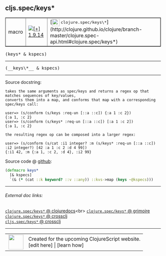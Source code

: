 ## cljs.spec/keys\*



 <table border="1">
<tr>
<td>macro</td>
<td><a href="https://github.com/cljsinfo/cljs-api-docs/tree/1.9.14"><img valign="middle" alt="[+] 1.9.14" title="Added in 1.9.14" src="https://img.shields.io/badge/+-1.9.14-lightgrey.svg"></a> </td>
<td>
[<img height="24px" valign="middle" src="http://i.imgur.com/1GjPKvB.png"> <samp>clojure.spec/keys\*</samp>](http://clojure.github.io/clojure/branch-master/clojure.spec-api.html#clojure.spec/keys*)
</td>
</tr>
</table>

<samp>(keys\* & kspecs)</samp><br>

---

 <samp>
(__keys\*__ & kspecs)<br>
</samp>

---





Source docstring:

```
takes the same arguments as spec/keys and returns a regex op that matches sequences of key/values,
converts them into a map, and conforms that map with a corresponding
spec/keys call:

user=> (s/conform (s/keys :req-un [::a ::c]) {:a 1 :c 2})
{:a 1, :c 2}
user=> (s/conform (s/keys* :req-un [::a ::c]) [:a 1 :c 2])
{:a 1, :c 2}

the resulting regex op can be composed into a larger regex:

user=> (s/conform (s/cat :i1 integer? :m (s/keys* :req-un [::a ::c]) :i2 integer?) [42 :a 1 :c 2 :d 4 99])
{:i1 42, :m {:a 1, :c 2, :d 4}, :i2 99}
```


Source code @ [github]():

```clj
(defmacro keys*
  [& kspecs]
  `(& (* (cat ::k keyword? ::v ::any)) ::kvs->map (keys ~@kspecs)))
```

<!--
Repo - tag - source tree - lines:

 <pre>

</pre>

-->

---



###### External doc links:

[`clojure.spec/keys*` @ clojuredocs](http://clojuredocs.org/clojure.spec/keys*)<br>
[`clojure.spec/keys*` @ grimoire](http://conj.io/store/v1/org.clojure/clojure/1.7.0-beta3/clj/clojure.spec/keys*/)<br>
[`clojure.spec/keys*` @ crossclj](http://crossclj.info/fun/clojure.spec/keys*.html)<br>
[`cljs.spec/keys*` @ crossclj](http://crossclj.info/fun/cljs.spec/keys*.html)<br>

---

 <table>
<tr><td>
<img valign="middle" align="right" width="48px" src="http://i.imgur.com/Hi20huC.png">
</td><td>
Created for the upcoming ClojureScript website.<br>
[edit here] | [learn how]
</td></tr></table>

[edit here]:https://github.com/cljsinfo/cljs-api-docs/blob/master/cljsdoc/cljs.spec/keysSTAR.cljsdoc
[learn how]:https://github.com/cljsinfo/cljs-api-docs/wiki/cljsdoc-files

<!--

This information was too distracting to show to readers, but I'll leave it
commented here since it is helpful to:

- pretty-print the data used to generate this document
- and show how to retrieve that data



The API data for this symbol:

```clj
{:ns "cljs.spec",
 :name "keys*",
 :signature ["[& kspecs]"],
 :name-encode "keysSTAR",
 :history [["+" "1.9.14"]],
 :type "macro",
 :clj-equiv {:full-name "clojure.spec/keys*",
             :url "http://clojure.github.io/clojure/branch-master/clojure.spec-api.html#clojure.spec/keys*"},
 :full-name-encode "cljs.spec/keysSTAR",
 :source {:code "(defmacro keys*\n  [& kspecs]\n  `(& (* (cat ::k keyword? ::v ::any)) ::kvs->map (keys ~@kspecs)))",
          :title "Source code",
          :repo "clojurescript",
          :tag "r1.9.36",
          :filename "src/main/cljs/cljs/spec.cljc",
          :lines [347 362],
          :url "https://github.com/clojure/clojurescript/blob/r1.9.36/src/main/cljs/cljs/spec.cljc#L347-L362"},
 :usage ["(keys* & kspecs)"],
 :full-name "cljs.spec/keys*",
 :docstring "takes the same arguments as spec/keys and returns a regex op that matches sequences of key/values,\nconverts them into a map, and conforms that map with a corresponding\nspec/keys call:\n\nuser=> (s/conform (s/keys :req-un [::a ::c]) {:a 1 :c 2})\n{:a 1, :c 2}\nuser=> (s/conform (s/keys* :req-un [::a ::c]) [:a 1 :c 2])\n{:a 1, :c 2}\n\nthe resulting regex op can be composed into a larger regex:\n\nuser=> (s/conform (s/cat :i1 integer? :m (s/keys* :req-un [::a ::c]) :i2 integer?) [42 :a 1 :c 2 :d 4 99])\n{:i1 42, :m {:a 1, :c 2, :d 4}, :i2 99}",
 :cljsdoc-url "https://github.com/cljsinfo/cljs-api-docs/blob/master/cljsdoc/cljs.spec/keysSTAR.cljsdoc"}

```

Retrieve the API data for this symbol:

```clj
;; from Clojure REPL
(require '[clojure.edn :as edn])
(-> (slurp "https://raw.githubusercontent.com/cljsinfo/cljs-api-docs/catalog/cljs-api.edn")
    (edn/read-string)
    (get-in [:symbols "cljs.spec/keys*"]))
```

-->
